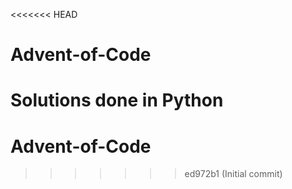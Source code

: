 <<<<<<< HEAD
# Advent-of-Code

Solutions done in Python
=======
# Advent-of-Code
>>>>>>> ed972b1 (Initial commit)
